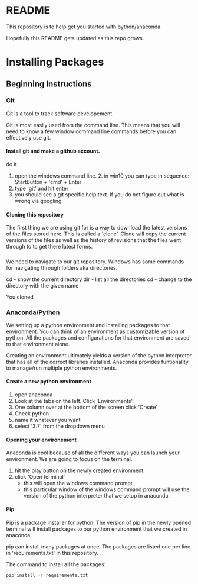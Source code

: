 # README

This repository is to help get you started with python/anaconda.

Hopefully this README gets updated as this repo grows.

# Installing Packages


## Beginning Instructions

### Git

Git is a tool to track software developement.

Git is most easily used from the command line. This means that
you will need to know a few window command line commands before
you can effectively use git. 

#### Install git and make a github account.

do it. 

1. open the windows command line. 
	2. in win10 you can type in sequence: StartButton + 'cmd' + Enter
2. type 'git' and hit enter
3. you should see a git specific help text. If you do not figure out
what is wrong via googling

#### Cloning this repository

The first thing we are using git for is a way to download the
latest versions of the files stored here. This is called a 
'clone'. Clone will copy the current versions of the files as
well as the history of revisions that the files went through to
to get there latest forms.

##### 
We need to navigate to our git repository. Windows has some 
commands for navigating through folders aka directories.

cd - show the current directory
dir - list all the directories
cd <directory-name> - change to the directory with the given 
	name

You cloned
### Anaconda/Python

We setting up a python environment and installing packages to that 
environment. You can think of an environment as customizable 
version of python. All the packages and configurations for that
environment are saved to that environment alone.

Creating an environment ultimately yields a version of the python
interpreter that has all of the correct libraries installed.
Anaconda provides funtionality to manage/run multiple python 
environments.


#### Create a new python environment

1. open anaconda
2. Look at the tabs on the left. Click 'Environments'
3. One column over at the bottom of the screen click 'Create'
4. Check python
5. name it whatever you want
6. select '3.7' from the dropdown menu

#### Opening your environement

Anaconda is cool because of all the different ways you can
launch your environment. We are going to focus on the terminal.

1. hit the play button on the newly created environment.
2. click 'Open terminal'
	* this will open the windows command prompt
	* this particular window of the windows command prompt will 
	use the version of the python interpreter that we setup 
	in anaconda.

#### Pip

Pip is a package installer for python. The version of pip in the 
newly opened terminal will install packages to our python 
environment that we created in anaconda.

pip can install many packages at once. The packages are listed one
per line in 'requirements.txt' in this repository. 

The command to install all the packages:
```bash
pip install -r requirements.txt
```